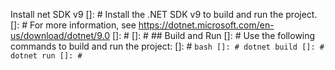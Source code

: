 <!-- Use this file to provide workspace-specific custom instructions to Copilot. For more details, visit https://code.visualstudio.com/docs/copilot/copilot-customization#_use-a-githubcopilotinstructionsmd-file -->

Install net SDK v9
[]: # Install the .NET SDK v9 to build and run the project.
[]: # For more information, see https://dotnet.microsoft.com/en-us/download/dotnet/9.0
[]: # 
[]: # ## Build and Run
[]: # Use the following commands to build and run the project:
[]: # ```bash
[]: # dotnet build
[]: # dotnet run
[]: # ```
